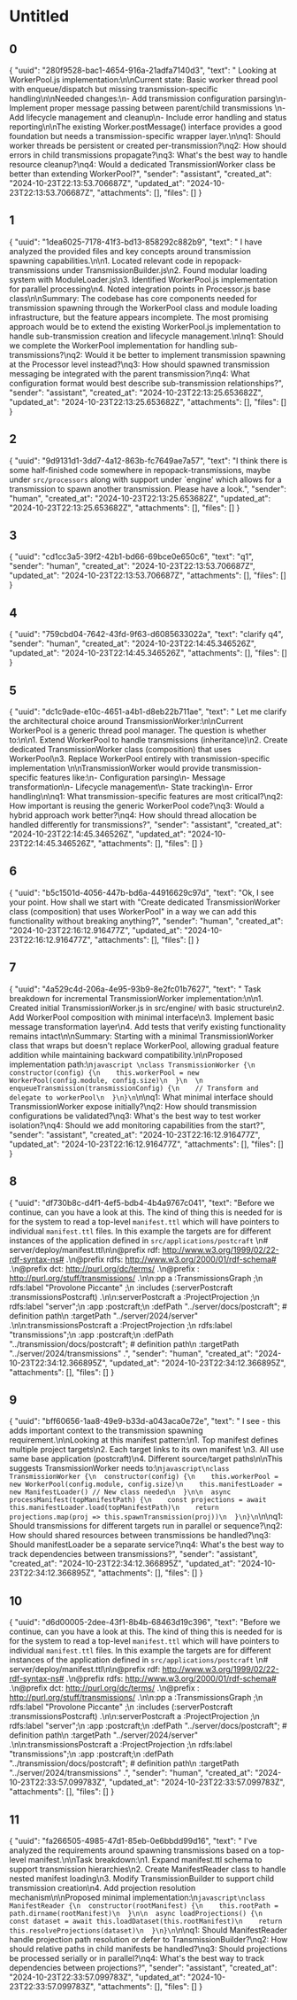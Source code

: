 # Untitled

## 0

{
  "uuid": "280f9528-bac1-4654-916a-21adfa7140d3",
  "text": " Looking at WorkerPool.js implementation:\n\nCurrent state: Basic worker thread pool with enqueue/dispatch but missing transmission-specific handling\n\nNeeded changes:\n- Add transmission configuration parsing\n- Implement proper message passing between parent/child transmissions  \n- Add lifecycle management and cleanup\n- Include error handling and status reporting\n\nThe existing Worker.postMessage() interface provides a good foundation but needs a transmission-specific wrapper layer.\n\nq1: Should worker threads be persistent or created per-transmission?\nq2: How should errors in child transmissions propagate?\nq3: What's the best way to handle resource cleanup?\nq4: Would a dedicated TransmissionWorker class be better than extending WorkerPool?",
  "sender": "assistant",
  "created_at": "2024-10-23T22:13:53.706687Z",
  "updated_at": "2024-10-23T22:13:53.706687Z",
  "attachments": [],
  "files": []
}

## 1

{
  "uuid": "1dea6025-7178-41f3-bd13-858292c882b9",
  "text": " I have analyzed the provided files and key concepts around transmission spawning capabilities.\n\n1. Located relevant code in repopack-transmissions under TransmissionBuilder.js\n2. Found modular loading system with ModuleLoader.js\n3. Identified WorkerPool.js implementation for parallel processing\n4. Noted integration points in Processor.js base class\n\nSummary: The codebase has core components needed for transmission spawning through the WorkerPool class and module loading infrastructure, but the feature appears incomplete. The most promising approach would be to extend the existing WorkerPool.js implementation to handle sub-transmission creation and lifecycle management.\n\nq1: Should we complete the WorkerPool implementation for handling sub-transmissions?\nq2: Would it be better to implement transmission spawning at the Processor level instead?\nq3: How should spawned transmission messaging be integrated with the parent transmission?\nq4: What configuration format would best describe sub-transmission relationships?",
  "sender": "assistant",
  "created_at": "2024-10-23T22:13:25.653682Z",
  "updated_at": "2024-10-23T22:13:25.653682Z",
  "attachments": [],
  "files": []
}

## 2

{
  "uuid": "9d9131d1-3dd7-4a12-863b-fc7649ae7a57",
  "text": "I think there is some half-finished code somewhere in repopack-transmissions, maybe under `src/processors` along with support under `engine' which allows for a transmission to spawn another transmission. Please have a look.",
  "sender": "human",
  "created_at": "2024-10-23T22:13:25.653682Z",
  "updated_at": "2024-10-23T22:13:25.653682Z",
  "attachments": [],
  "files": []
}

## 3

{
  "uuid": "cd1cc3a5-39f2-42b1-bd66-69bce0e650c6",
  "text": "q1",
  "sender": "human",
  "created_at": "2024-10-23T22:13:53.706687Z",
  "updated_at": "2024-10-23T22:13:53.706687Z",
  "attachments": [],
  "files": []
}

## 4

{
  "uuid": "759cbd04-7642-43fd-9f63-d6085633022a",
  "text": "clarify q4",
  "sender": "human",
  "created_at": "2024-10-23T22:14:45.346526Z",
  "updated_at": "2024-10-23T22:14:45.346526Z",
  "attachments": [],
  "files": []
}

## 5

{
  "uuid": "dc1c9ade-e10c-4651-a4b1-d8eb22b711ae",
  "text": " Let me clarify the architectural choice around TransmissionWorker:\n\nCurrent WorkerPool is a generic thread pool manager. The question is whether to:\n\n1. Extend WorkerPool to handle transmissions (inheritance)\n2. Create dedicated TransmissionWorker class (composition) that uses WorkerPool\n3. Replace WorkerPool entirely with transmission-specific implementation \n\nTransmissionWorker would provide transmission-specific features like:\n- Configuration parsing\n- Message transformation\n- Lifecycle management\n- State tracking\n- Error handling\n\nq1: What transmission-specific features are most critical?\nq2: How important is reusing the generic WorkerPool code?\nq3: Would a hybrid approach work better?\nq4: How should thread allocation be handled differently for transmissions?",
  "sender": "assistant",
  "created_at": "2024-10-23T22:14:45.346526Z",
  "updated_at": "2024-10-23T22:14:45.346526Z",
  "attachments": [],
  "files": []
}

## 6

{
  "uuid": "b5c1501d-4056-447b-bd6a-44916629c97d",
  "text": "Ok, I see your point. How shall we start with \"Create dedicated TransmissionWorker class (composition) that uses WorkerPool\" in a way we can add this functionality without breaking anything?",
  "sender": "human",
  "created_at": "2024-10-23T22:16:12.916477Z",
  "updated_at": "2024-10-23T22:16:12.916477Z",
  "attachments": [],
  "files": []
}

## 7

{
  "uuid": "4a529c4d-206a-4e95-93b9-8e2fc01b7627",
  "text": " Task breakdown for incremental TransmissionWorker implementation:\n\n1. Created initial TransmissionWorker.js in src/engine/ with basic structure\n2. Add WorkerPool composition with minimal interface\n3. Implement basic message transformation layer\n4. Add tests that verify existing functionality remains intact\n\nSummary: Starting with a minimal TransmissionWorker class that wraps but doesn't replace WorkerPool, allowing gradual feature addition while maintaining backward compatibility.\n\nProposed implementation path:\n```javascript \nclass TransmissionWorker {\n  constructor(config) {\n    this.workerPool = new WorkerPool(config.module, config.size)\n  }\n  \n  enqueueTransmission(transmissionConfig) {\n    // Transform and delegate to workerPool\n  }\n}\n```\n\nq1: What minimal interface should TransmissionWorker expose initially?\nq2: How should transmission configurations be validated?\nq3: What's the best way to test worker isolation?\nq4: Should we add monitoring capabilities from the start?",
  "sender": "assistant",
  "created_at": "2024-10-23T22:16:12.916477Z",
  "updated_at": "2024-10-23T22:16:12.916477Z",
  "attachments": [],
  "files": []
}

## 8

{
  "uuid": "df730b8c-d4f1-4ef5-bdb4-4b4a9767c041",
  "text": "Before we continue, can you have a look at this. The kind of thing this is needed for is for the system to read a top-level `manifest.ttl` which will have pointers to individual `manifest.ttl` files. In this example the targets are for different instances of the application defined in `src/applications/postcraft` \n# server/deploy/manifest.ttl\n\n@prefix rdf: <http://www.w3.org/1999/02/22-rdf-syntax-ns#> .\n@prefix rdfs: <http://www.w3.org/2000/01/rdf-schema#> .\n@prefix dct: <http://purl.org/dc/terms/> .\n@prefix : <http://purl.org/stuff/transmissions/> .\n\n:pp a :TransmissionsGraph ;\n    rdfs:label \"Provolone Piccante\" ;\n    :includes (:serverPostcraft :transmissionsPostcraft) .\n\n:serverPostcraft a :ProjectProjection ;\n  rdfs:label \"server\";\n      :app :postcraft;\n      :defPath \"../server/docs/postcraft\"; # definition path\n      :targetPath \"../server/2024/server\" .\n\n:transmissionsPostcraft a :ProjectProjection ;\n  rdfs:label \"transmissions\";\n      :app :postcraft;\n      :defPath \"../transmission/docs/postcraft\"; # definition path\n      :targetPath \"../server/2024/transmissions\" .",
  "sender": "human",
  "created_at": "2024-10-23T22:34:12.366895Z",
  "updated_at": "2024-10-23T22:34:12.366895Z",
  "attachments": [],
  "files": []
}

## 9

{
  "uuid": "bff60656-1aa8-49e9-b33d-a043aca0e72e",
  "text": " I see - this adds important context to the transmission spawning requirement.\n\nLooking at this manifest pattern:\n1. Top manifest defines multiple project targets\n2. Each target links to its own manifest \n3. All use same base application (postcraft)\n4. Different source/target paths\n\nThis suggests TransmissionWorker needs to:\n```javascript\nclass TransmissionWorker {\n  constructor(config) {\n    this.workerPool = new WorkerPool(config.module, config.size)\n    this.manifestLoader = new ManifestLoader() // New class needed\n  }\n\n  async processManifest(topManifestPath) {\n    const projections = await this.manifestLoader.load(topManifestPath)\n    return projections.map(proj => this.spawnTransmission(proj))\n  }\n}\n```\n\nq1: Should transmissions for different targets run in parallel or sequence?\nq2: How should shared resources between transmissions be handled?\nq3: Should manifestLoader be a separate service?\nq4: What's the best way to track dependencies between transmissions?",
  "sender": "assistant",
  "created_at": "2024-10-23T22:34:12.366895Z",
  "updated_at": "2024-10-23T22:34:12.366895Z",
  "attachments": [],
  "files": []
}

## 10

{
  "uuid": "d6d00005-2dee-43f1-8b4b-68463d19c396",
  "text": "Before we continue, can you have a look at this. The kind of thing this is needed for is for the system to read a top-level `manifest.ttl` which will have pointers to individual `manifest.ttl` files. In this example the targets are for different instances of the application defined in `src/applications/postcraft` \n# server/deploy/manifest.ttl\n\n@prefix rdf: <http://www.w3.org/1999/02/22-rdf-syntax-ns#> .\n@prefix rdfs: <http://www.w3.org/2000/01/rdf-schema#> .\n@prefix dct: <http://purl.org/dc/terms/> .\n@prefix : <http://purl.org/stuff/transmissions/> .\n\n:pp a :TransmissionsGraph ;\n    rdfs:label \"Provolone Piccante\" ;\n    :includes (:serverPostcraft :transmissionsPostcraft) .\n\n:serverPostcraft a :ProjectProjection ;\n  rdfs:label \"server\";\n      :app :postcraft;\n      :defPath \"../server/docs/postcraft\"; # definition path\n      :targetPath \"../server/2024/server\" .\n\n:transmissionsPostcraft a :ProjectProjection ;\n  rdfs:label \"transmissions\";\n      :app :postcraft;\n      :defPath \"../transmission/docs/postcraft\"; # definition path\n      :targetPath \"../server/2024/transmissions\" .",
  "sender": "human",
  "created_at": "2024-10-23T22:33:57.099783Z",
  "updated_at": "2024-10-23T22:33:57.099783Z",
  "attachments": [],
  "files": []
}

## 11

{
  "uuid": "fa266505-4985-47d1-85eb-0e6bbdd99d16",
  "text": " I've analyzed the requirements around spawning transmissions based on a top-level manifest.\n\nTask breakdown:\n1. Expand manifest.ttl schema to support transmission hierarchies\n2. Create ManifestReader class to handle nested manifest loading\n3. Modify TransmissionBuilder to support child transmission creation\n4. Add projection resolution mechanism\n\nProposed minimal implementation:\n```javascript\nclass ManifestReader {\n  constructor(rootManifest) {\n    this.rootPath = path.dirname(rootManifest)\n  }\n\n  async loadProjections() {\n    const dataset = await this.loadDataset(this.rootManifest)\n    return this.resolveProjections(dataset)\n  }\n}\n```\n\nq1: Should ManifestReader handle projection path resolution or defer to TransmissionBuilder?\nq2: How should relative paths in child manifests be handled?\nq3: Should projections be processed serially or in parallel?\nq4: What's the best way to track dependencies between projections?",
  "sender": "assistant",
  "created_at": "2024-10-23T22:33:57.099783Z",
  "updated_at": "2024-10-23T22:33:57.099783Z",
  "attachments": [],
  "files": []
}
